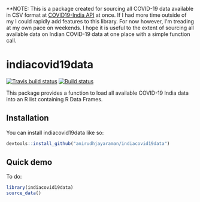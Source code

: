 **NOTE: This is a package created for sourcing all COVID-19 data available
in CSV format at [COVID19-India API](https://api.covid19india.org/) at once.
If I had more time outside of my I could rapidly add features to this library.
For now however, I'm treading at my own pace on weekends. I hope it is
useful to the extent of sourcing all available data on Indian COVID-19 data
at one place with a simple function call.

# indiacovid19data

<!-- badges: start -->
[![Travis build status](https://api.travis-ci.org/anirudhjayaraman/indiacovid19data.svg?branch=master)](https://travis-ci.org/github/anirudhjayaraman/indiacovid19data)
[![Build status](https://ci.appveyor.com/api/projects/status/r66r2qbm5o1kco26/branch/master?svg=true)](https://ci.appveyor.com/project/anirudhjayaraman/indiacovid19data-x19vb/branch/master)
<!-- badges: end -->


This package provides a function to load all available COVID-19 India data
into an R list containing R Data Frames.

## Installation

You can install indiacovid19data like so:

``` r
devtools::install_github("anirudhjayaraman/indiacovid19data")
```

## Quick demo

To do:

``` r
library(indiacovid19data)
source_data()
```

